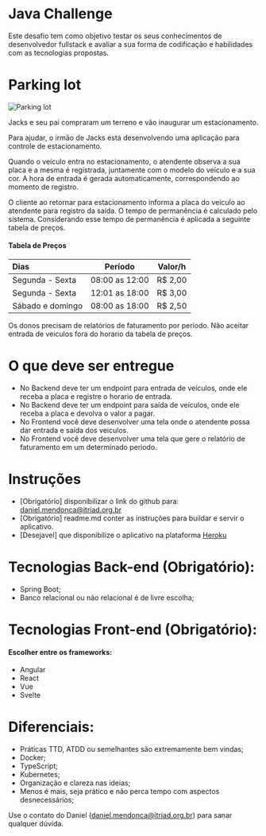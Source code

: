 # Java Challenge

Este desafio tem como objetivo testar os seus conhecimentos de desenvolvedor fullstack e avaliar a sua forma de codificação e habilidades com as tecnologias propostas.

# Parking lot

![Parking lot](https://www.fecomercio.com.br/upload/img/2016/07/12/5785589778eb2-estacionamento_projeto_de_lei_n_329_2013_2.jpg)

Jacks e seu pai compraram um terreno e vão inaugurar um estacionamento.

Para ajudar, o irmão de Jacks está desenvolvendo uma aplicação para controle de
estacionamento.

Quando o veículo entra no estacionamento, o atendente observa a sua placa e a mesma é registrada, juntamente com o modelo do veículo e a sua cor. A hora de entrada é gerada automaticamente, correspondendo ao momento de registro.

O cliente ao retornar para estacionamento informa a placa do veículo ao atendente para registro da saída. O tempo de permanência é calculado pelo sistema. Considerando esse tempo de permanência é aplicada a seguinte tabela de preços.

#### Tabela de Preços

Dias | Período | Valor/h
:--------- | :------: | :------:
Segunda - Sexta | 08:00 as 12:00 | R$ 2,00
Segunda - Sexta | 12:01 as 18:00 |  R$ 3,00
Sábado e domingo | 08:00 as 18:00 | R$ 2,50

Os donos precisam de relatórios de faturamento por período. Não aceitar entrada de veiculos fora do horario da tabela de preços.

# O que deve ser entregue
* No Backend deve ter um endpoint para entrada de veículos, onde ele receba a placa e registre o horario de entrada.
* No Backend deve ter um endpoint para saída de veículos, onde ele receba a placa e devolva o valor a pagar. 
* No Frontend você deve desenvolver uma tela onde o atendente possa dar entrada e saída dos veiculos.
* No Frontend você deve desenvolver uma tela que gere o relatório de faturamento em um determinado periodo.

# Instruções 
* [Obrigatório] disponibilizar o link do github para: daniel.mendonca@itriad.org.br
* [Obrigatório] readme.md conter as instruções para buildar e servir o aplicativo.
* [Desejavel] que disponibilize o aplicativo na plataforma [Heroku](https://www.heroku.com)

# Tecnologias Back-end (Obrigatório):
* Spring Boot;
* Banco relacional ou não relacional é de livre escolha;

# Tecnologias Front-end (Obrigatório):
#### Escolher entre os frameworks:
* Angular 
* React 
* Vue
* Svelte

# Diferenciais:
* Práticas TTD, ATDD ou semelhantes são extremamente bem vindas;
* Docker;
* TypeScript;
* Kubernetes;
* Organização e clareza nas ideias;
* Menos é mais, seja prático e não perca tempo com aspectos desnecessários;

Use o contato do Daniel (daniel.mendonca@itriad.org.br) para sanar qualquer dúvida.
